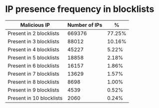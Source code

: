# IP presence frequency in blocklists
| Malicious IP | Number of IPs | % |
|----|----|----|
| Present in 2 blocklists | 669376 | 77.25% |
| Present in 3 blocklists | 88012 | 10.16% |
| Present in 4 blocklists | 45227 | 5.22% |
| Present in 5 blocklists | 18858 | 2.18% |
| Present in 6 blocklists | 16157 | 1.86% |
| Present in 7 blocklists | 13629 | 1.57% |
| Present in 8 blocklists | 8698 | 1.00% |
| Present in 9 blocklists | 4539 | 0.52% |
| Present in 10 blocklists | 2060 | 0.24% |
